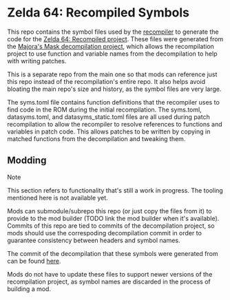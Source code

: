 # Zelda 64: Recompiled Symbols

This repo contains the symbol files used by the [recompiler](https://github.com/N64Recomp/N64Recomp) to generate the code for the [Zelda 64: Recompiled project](https://github.com/Zelda64Recomp/Zelda64Recomp).
These files were generated from the [Majora's Mask decompilation project](https://github.com/zeldaret/mm), which allows the recompilation project to use function and variable names from the decompilation to help with writing patches.

This is a separate repo from the main one so that mods can reference just this repo instead of the recompilation's entire repo. It also helps avoid bloating the main repo's size and history, as the symbol files are very large.

The syms.toml file contains function definitions that the recompiler uses to find code in the ROM during the initial recompilation. The syms.toml, datasyms.toml, and datasyms_static.toml files are all used during patch recompilation to allow the recompiler to resolve references to functions and variables in patch code. This allows patches to be written by copying in matched functions from the decompilation and tweaking them.

## Modding

> [!NOTE]
> This section refers to functionality that's still a work in progress. The tooling mentioned here is not available yet.

Mods can submodule/subrepo this repo (or just copy the files from it) to provide to the mod builder (TODO link the mod builder when it's available). Commits of this repo are tied to commits of the decompilation project, so mods should use the correspoding decompilation commit in order to guarantee consistency between headers and symbol names.

The commit of the decompilation that these symbols were generated from can be found [here](https://github.com/zeldaret/mm/tree/385c45ad483502a03c6f93b81e5b1ed5e08281d0).

Mods do not have to update these files to support newer versions of the recompilation project, as symbol names are discarded in the process of building a mod.
